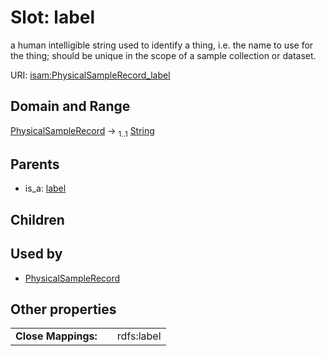 
# Slot: label


a human intelligible string used to identify a thing, i.e. the name to use for the thing; should be unique in the scope of a sample collection or dataset.

URI: [isam:PhysicalSampleRecord_label](http://resource.isamples.org/schema/PhysicalSampleRecord_label)


## Domain and Range

[PhysicalSampleRecord](PhysicalSampleRecord.md) &#8594;  <sub>1..1</sub> [String](types/String.md)

## Parents

 *  is_a: [label](label.md)

## Children


## Used by

 * [PhysicalSampleRecord](PhysicalSampleRecord.md)

## Other properties

|  |  |  |
| --- | --- | --- |
| **Close Mappings:** | | rdfs:label |

